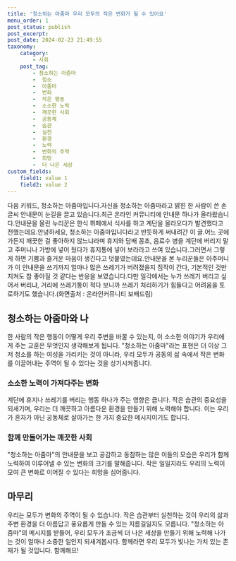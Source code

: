 ```yaml
---
title: '청소하는 아줌마 우리 모두의 작은 변화가 될 수 있어요'
menu_order: 1
post_status: publish
post_excerpt: 
post_date: 2024-02-23 21:49:55
taxonomy:
    category:
        - 사회
    post_tag:
        - 청소하는 아줌마
        -  청소
        -  아줌마
        -  변화
        -  작은 행동
        -  소소한 노력
        -  깨끗한 사회
        -  공동체
        -  습관
        -  실천
        -  환경
        -  노력
        -  변화의 주역
        -  희망
        -  더 나은 세상
custom_fields:
    field1: value 1
    field2: value 2
---
```


다음 키워드, 청소하는 아줌마입니다.자신을 청소하는 아줌마라고 밝힌 한 사람이 쓴 손 글씨 안내문이 눈길을 끌고 있습니다.최근 온라인 커뮤니티에 안내문 하나가 올라왔습니다.안내문을 올린 누리꾼은 한식 뷔페에서 식사를 하고 계단을 올라오다가 발견했다고 전했는데요.안녕하세요, 청소하는 아줌마입니다라고 반듯하게 써내려간 이 글.어느 곳에 가든지 깨끗한 걸 좋아하지 않느냐라며 휴지와 담배 꽁초, 음료수 병을 계단에 버리지 말고 주머니나 가방에 넣어 뒀다가 휴지통에 넣어 보라라고 쓰여 있습니다.그러면서 그렇게 하면 기쁨과 즐거운 마음이 생긴다고 덧붙였는데요.안내문을 본 누리꾼들은 아주머니가 이 안내문을 쓰기까지 얼마나 많은 쓰레기가 버려졌을지 짐작이 간다, 기본적인 것만 지켜도 참 좋아질 것 같다는 반응을 보였습니다.다만 일각에서는 누가 쓰레기 버리고 싶어서 버리냐, 거리에 쓰레기통이 적다 보니까 쓰레기 처리하기가 힘들다고 어려움을 토로하기도 했습니다.(화면출처 : 온라인커뮤니티 보배드림)
## 청소하는 아줌마와 나
한 사람의 작은 행동이 어떻게 우리 주변을 바꿀 수 있는지, 이 소소한 이야기가 우리에게 주는 교훈은 무엇인지 생각해보게 됩니다. "청소하는 아줌마"라는 표현은 더 이상 그저 청소를 하는 여성을 가리키는 것이 아니라, 우리 모두가 공동의 삶 속에서 작은 변화를 이끌어내는 주역이 될 수 있다는 것을 상기시켜줍니다.
### 소소한 노력이 가져다주는 변화
계단에 휴지나 쓰레기를 버리는 행동 하나가 주는 영향은 큽니다. 작은 습관의 중요성을 되새기며, 우리는 더 깨끗하고 아름다운 환경을 만들기 위해 노력해야 합니다. 이는 우리가 혼자가 아닌 공동체로 살아가는 한 가지 중요한 메시지이기도 합니다.
### 함께 만들어가는 깨끗한 사회
"청소하는 아줌마"의 안내문을 보고 공감하고 동참하는 많은 이들의 모습은 우리가 함께 노력하여 이루어낼 수 있는 변화의 크기를 말해줍니다. 작은 일일지라도 우리의 노력이 모여 큰 변화로 이어질 수 있다는 희망을 심어줍니다.
## 마무리
우리는 모두가 변화의 주역이 될 수 있습니다. 작은 습관부터 실천하는 것이 우리의 삶과 주변 환경을 더 아름답고 풍요롭게 만들 수 있는 지름길일지도 모릅니다. "청소하는 아줌마"의 메시지를 받들어, 우리 모두가 조금씩 더 나은 세상을 만들기 위해 노력해 나가는 것이 얼마나 소중한 일인지 되새겨봅시다. 함께라면 우리 모두가 빛나는 가치 있는 존재가 될 것입니다. 함께해요!
